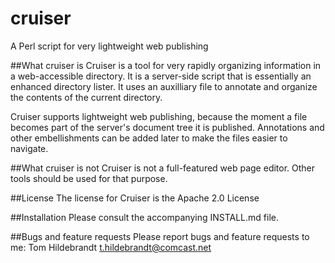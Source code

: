 # cruiser
A Perl script for very lightweight web publishing

##What cruiser is
Cruiser is a tool for very rapidly organizing information in a web-accessible directory.  It is a server-side script that is essentially an enhanced directory lister.  It uses an auxilliary file to annotate and organize the contents of the current directory.

Cruiser supports lightweight web publishing, because the moment a file becomes part of the server's document tree it is published.  Annotations and other embellishments can be added later to make the files easier to navigate.

##What cruiser is not
Cruiser is not a full-featured web page editor.  Other tools should be used for that purpose.

##License
The license for Cruiser is the Apache 2.0 License

##Installation
Please consult the accompanying INSTALL.md file.

##Bugs and feature requests
Please report bugs and feature requests to me:
Tom Hildebrandt <t.hildebrandt@comcast.net>